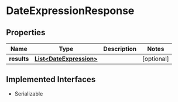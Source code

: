 

# DateExpressionResponse


## Properties

| Name | Type | Description | Notes |
|------------ | ------------- | ------------- | -------------|
|**results** | [**List&lt;DateExpression&gt;**](DateExpression.md) |  |  [optional] |


## Implemented Interfaces

* Serializable

